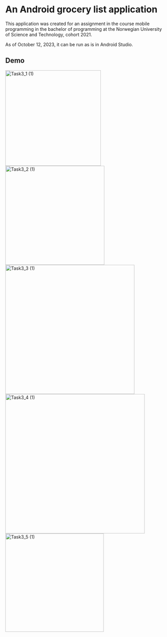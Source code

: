 # An Android grocery list application

This application was created for an assignment in the course mobile programming in the bachelor of programming at the Norwegian University of Science and Technology, cohort 2021.

As of October 12, 2023, it can be run as is in Android Studio.

## Demo

<img width="298" alt="Task3_1 (1)" src="https://github.com/ArnaudDuhamel/android_list_app/assets/113102976/e45d8686-d521-4bde-bd5c-05e7d5e4ff67">

<img width="309" alt="Task3_2 (1)" src="https://github.com/ArnaudDuhamel/android_list_app/assets/113102976/d8dd0b6a-63de-42ee-a6fb-156bc8e125d9">

<img width="403" alt="Task3_3 (1)" src="https://github.com/ArnaudDuhamel/android_list_app/assets/113102976/e07b2092-a912-41a5-b6cf-2a82ce38d7ac">

<img width="435" alt="Task3_4 (1)" src="https://github.com/ArnaudDuhamel/android_list_app/assets/113102976/7bb3a067-c06a-4531-bbd8-650a942d9e07">

<img width="307" alt="Task3_5 (1)" src="https://github.com/ArnaudDuhamel/android_list_app/assets/113102976/304f6688-a327-4086-9102-fec188557d5a">

